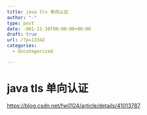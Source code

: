 ```yaml
---
title: java tls 单向认证
author: "-"
type: post
date: -001-11-30T00:00:00+00:00
draft: true
url: /?p=13342
categories:
  - Uncategorized

---
```

# java tls 单向认证
https://blog.csdn.net/fw0124/article/details/41013787